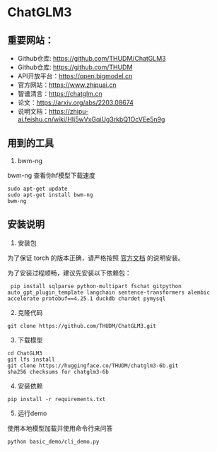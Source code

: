 # ChatGLM3

## 重要网站：

- Github仓库: https://github.com/THUDM/ChatGLM3
- Github仓库: https://github.com/THUDM
- API开放平台：https://open.bigmodel.cn
- 官方网站：https://www.zhipuai.cn
- 智谱清言：https://chatglm.cn
- 论文：https://arxiv.org/abs/2203.08674
- 说明文档：https://zhipu-ai.feishu.cn/wiki/HIj5wVxGqiUg3rkbQ1OcVEe5n9g

## 用到的工具

1. bwm-ng

bwm-ng 查看你hf模型下载速度

```
sudo apt-get update
sudo apt-get install bwm-ng
bwm-ng
```

## 安装说明

1. 安装包

为了保证 torch 的版本正确，请严格按照 [官方文档](https://pytorch.org/get-started/locally/) 的说明安装。

为了安装过程顺畅，建议先安装以下依赖包：
```
 pip install sqlparse python-multipart fschat gitpython auto_gpt_plugin_template langchain sentence-transformers alembic accelerate protobuf==4.25.1 duckdb chardet pymysql
```

2. 克隆代码

```
git clone https://github.com/THUDM/ChatGLM3.git
```

3. 下载模型

```
cd ChatGLM3
git lfs install
git clone https://huggingface.co/THUDM/chatglm3-6b.git
sha256 checksums for chatglm3-6b
```

4. 安装依赖

```
pip install -r requirements.txt
```

5. 运行demo

使用本地模型加载并使用命令行来问答

```
python basic_demo/cli_demo.py
```

